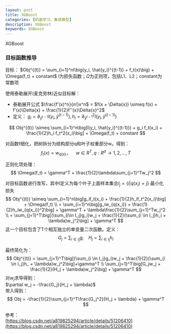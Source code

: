 ```yaml
---
layout: post
title: XGBoost
categories: [机器学习，集成模型]
description: XGBoost
keywords: XGBoost
---
```

XGBoost

### 目标函数推导
目标： $Obj^{(t)} = \sum_{i=1}^nl\big(y_i, \hat{y_i}^{(t-1)} + f_t(x)\big) + \Omega(f_t) + constant$
l为损失函数；$\Omega$为正则项，包括L1、L2；constant为常数项  

使用泰勒展开(麦克劳林)近似目标解：  
* 泰勒展开公式 $\frac{f'(x)^n}{n!}x^n$ = $f(x + \Delta{x}) \simeq f(x) + f'(x)\Delta{x} + \frac{1}{2}f''(x)\Delta{x}^2$
* 定义： $g_i = \partial_{\hat{y}^{t-1}}l(y_i, \hat{y}^{(t-1)}), h_i=\partial_{\hat{y}^{t-1}}^2l(y_i, \hat{y}^{(t-1)})$

$$
Obj^{(t)} \simeq \sum_{i=1}^n\big[l(y_i, \hat{y_i}^{(t-1)}) + g_i f_t(x_i) + \frac{1}{2}h_i f_t^2(x_i)\big] + \Omega(f_t) + constant
$$

对函数f细化，把树拆分为结构部分q和叶子权重部分w。得到：
$$ f_t(x) = w_{q(x)}， \quad w \in R^T, q: R^d \to {1, 2, \dots, T}$$

正则化项处理：  
$$ \Omega(f_t) = \gamma^T + \frac{1}{2}\lambda\sum_{j=1}^Tw_j^2 $$

对目标函数进行改写，其中I定义为每个叶子上面样本集合$I_j = \{i|q(x_i) = j\}$
最小化损失
$$ 
Obj^{(t)} \simeq \sum_{i=1}^n\big[g_if_t(x_i) + \frac{1}{2}h_if_t^2(x_i)\big] + \Omega(f_t) \\
= \sum_{i=1}^n\big[g_iw_{q(x_i)} + \frac{1}{2}h_iw_{q(x_i)}^2\big] + \gamma^T + \lambda\frac{1}{2}\sum_{j=1}^Tw_j^2 \\
= \sum_{j=1}^T\big[(\sum_{i\in I_j}g_i)w_j + \frac{1}{2}(\sum_{i \in I_j}h_i + \lambda)w_j^2\big] + \gamma^T
$$
这一个目标包含了T个相互独立的单变量二次函数。定义：
$$ G_j = \sum_{i \in I_j}g_i \quad H_j = \sum_{i \in I_j}h_i $$

最终简化为：
$$
Obj^{(t)} = \sum_{j=1}^T\big[(\sum_{i \in I_j}g_i)w_j + \frac{1}{2}(\sum_{i \in I_j}h_ + \lambda)w_j^2\big]+\gamma^T \\
\sum_{j=1}^T\big[G_jw_j + \frac{1}{2}(H_j + \lambda)w_j^2\big] + \gamma^T
$$
对$w_j$求导得到：  
$\partial w_j = -\frac{G_j}{H_j + \lambda}$  
带入得到：  
$$ Obj = -\frac{1}{2}\sum_{j=1}^T\frac{G_j^2}{H_j + \lambda} + \gamma^T $$

参考：  
[https://blog.csdn.net/a819825294/article/details/51206410](https://blog.csdn.net/a819825294/article/details/51206410)